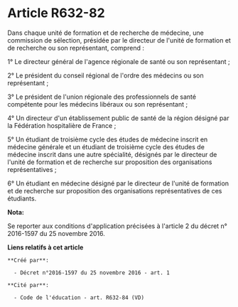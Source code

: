 # Article R632-82

Dans chaque unité de formation et de recherche de médecine, une commission de sélection, présidée par le directeur de l'unité
de formation et de recherche ou son représentant, comprend : 

1° Le directeur général de l'agence régionale de santé ou son représentant ; 

2° Le président du conseil régional de l'ordre des médecins ou son représentant ; 

3° Le président de l'union régionale des professionnels de santé compétente pour les médecins libéraux ou son représentant ; 

4° Un directeur d'un établissement public de santé de la région désigné par la Fédération hospitalière de France ; 

5° Un étudiant de troisième cycle des études de médecine inscrit en médecine générale et un étudiant de troisième cycle des
études de médecine inscrit dans une autre spécialité, désignés par le directeur de l'unité de formation et de recherche sur
proposition des organisations représentatives ; 

6° Un étudiant en médecine désigné par le directeur de l'unité de formation et de recherche sur proposition des organisations
représentatives de ces étudiants.

**Nota:**

Se reporter aux conditions d'application précisées à l'article 2 du décret n° 2016-1597 du 25 novembre 2016.

**Liens relatifs à cet article**

	**Créé par**:

	  - Décret n°2016-1597 du 25 novembre 2016 - art. 1

	**Cité par**:

	  - Code de l'éducation - art. R632-84 (VD)
